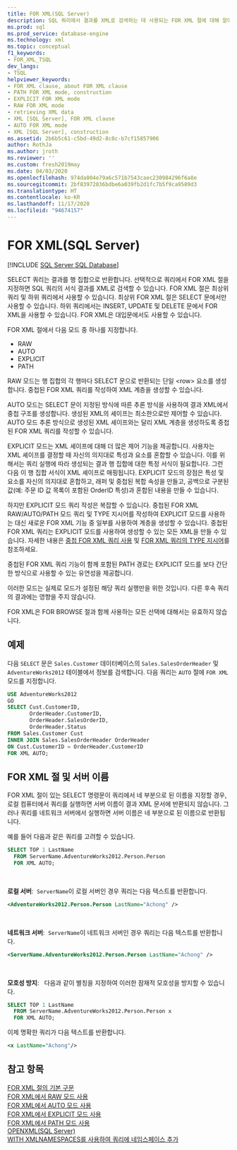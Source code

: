```yaml
---
title: FOR XML(SQL Server)
description: SQL 쿼리에서 결과를 XML로 검색하는 데 사용되는 FOR XML 절에 대해 알아봅니다.
ms.prod: sql
ms.prod_service: database-engine
ms.technology: xml
ms.topic: conceptual
f1_keywords:
- FOR_XML_TSQL
dev_langs:
- TSQL
helpviewer_keywords:
- FOR XML clause, about FOR XML clause
- PATH FOR XML mode, construction
- EXPLICIT FOR XML mode
- RAW FOR XML mode
- retrieving XML data
- XML [SQL Server], FOR XML clause
- AUTO FOR XML mode
- XML [SQL Server], construction
ms.assetid: 2b6b5c61-c5bd-49d2-8c0c-b7cf15857906
author: RothJa
ms.author: jroth
ms.reviewer: ''
ms.custom: fresh2019may
ms.date: 04/03/2020
ms.openlocfilehash: 974da804e79a6c571b7543caec230984296f6a8e
ms.sourcegitcommit: 2bf83972036bdbe6a039fb2d1fc7b5f9ca9589d3
ms.translationtype: HT
ms.contentlocale: ko-KR
ms.lasthandoff: 11/17/2020
ms.locfileid: "94674157"
---
```

# <a name="for-xml-sql-server"></a>FOR XML(SQL Server)

[!INCLUDE [SQL Server SQL Database](../../includes/applies-to-version/sql-asdb.md)]

SELECT 쿼리는 결과를 행 집합으로 반환합니다. 선택적으로 쿼리에서 FOR XML 절을 지정하면 SQL 쿼리의 서식 결과를 XML로 검색할 수 있습니다. FOR XML 절은 최상위 쿼리 및 하위 쿼리에서 사용할 수 있습니다. 최상위 FOR XML 절은 SELECT 문에서만 사용할 수 있습니다. 하위 쿼리에서는 INSERT, UPDATE 및 DELETE 문에서 FOR XML을 사용할 수 있습니다. FOR XML은 대입문에서도 사용할 수 있습니다.

FOR XML 절에서 다음 모드 중 하나를 지정합니다.

- RAW
- AUTO
- EXPLICIT
- PATH

RAW 모드는 행 집합의 각 행마다 SELECT 문으로 반환되는 단일 \<row> 요소를 생성합니다. 중첩된 FOR XML 쿼리를 작성하여 XML 계층을 생성할 수 있습니다.

AUTO 모드는 SELECT 문이 지정된 방식에 따른 추론 방식을 사용하여 결과 XML에서 중첩 구조를 생성합니다. 생성된 XML의 셰이프는 최소한으로만 제어할 수 있습니다. AUTO 모드 추론 방식으로 생성된 XML 셰이프와는 달리 XML 계층을 생성하도록 중첩된 FOR XML 쿼리를 작성할 수 있습니다.

EXPLICIT 모드는 XML 셰이프에 대해 더 많은 제어 기능을 제공합니다. 사용자는 XML 셰이프를 결정할 때 자신의 의지대로 특성과 요소를 혼합할 수 있습니다. 이를 위해서는 쿼리 실행에 따라 생성되는 결과 행 집합에 대한 특정 서식이 필요합니다. 그런 다음 이 행 집합 서식이 XML 셰이프로 매핑됩니다. EXPLICIT 모드의 장점은 특성 및 요소를 자신의 의지대로 혼합하고, 래퍼 및 중첩된 복합 속성을 만들고, 공백으로 구분된 값(예: 주문 ID 값 목록이 포함된 OrderID 특성)과 혼합된 내용을 만들 수 있습니다.

하지만 EXPLICIT 모드 쿼리 작성은 복잡할 수 있습니다. 중첩된 FOR XML RAW/AUTO/PATH 모드 쿼리 및 TYPE 지시어를 작성하여 EXPLICIT 모드를 사용하는 대신 새로운 FOR XML 기능 중 일부를 사용하여 계층을 생성할 수 있습니다. 중첩된 FOR XML 쿼리는 EXPLICIT 모드를 사용하여 생성할 수 있는 모든 XML을 만들 수 있습니다. 자세한 내용은 [중첩 FOR XML 쿼리 사용](../../relational-databases/xml/use-nested-for-xml-queries.md) 및 [FOR XML 쿼리의 TYPE 지시어](../../relational-databases/xml/type-directive-in-for-xml-queries.md)를 참조하세요.

중첩된 FOR XML 쿼리 기능이 함께 포함된 PATH 경로는 EXPLICIT 모드를 보다 간단한 방식으로 사용할 수 있는 유연성을 제공합니다.

이러한 모드는 실제로 모드가 설정된 해당 쿼리 실행만을 위한 것입니다. 다른 후속 쿼리의 결과에는 영향을 주지 않습니다.

FOR XML은 FOR BROWSE 절과 함께 사용하는 모든 선택에 대해서는 유효하지 않습니다.

## <a name="example"></a>예제

다음 `SELECT` 문은 `Sales.Customer` 데이터베이스의 `Sales.SalesOrderHeader` 및 `AdventureWorks2012` 테이블에서 정보를 검색합니다. 다음 쿼리는 `AUTO` 절에 `FOR XML` 모드를 지정합니다.

```sql
USE AdventureWorks2012
GO
SELECT Cust.CustomerID,
       OrderHeader.CustomerID,
       OrderHeader.SalesOrderID,
       OrderHeader.Status
FROM Sales.Customer Cust 
INNER JOIN Sales.SalesOrderHeader OrderHeader
ON Cust.CustomerID = OrderHeader.CustomerID
FOR XML AUTO;
```

## <a name="the-for-xml-clause-and-server-names"></a>FOR XML 절 및 서버 이름

FOR XML 절이 있는 SELECT 명령문이 쿼리에서 네 부분으로 된 이름을 지정할 경우, 로컬 컴퓨터에서 쿼리를 실행하면 서버 이름이 결과 XML 문서에 반환되지 않습니다. 그러나 쿼리를 네트워크 서버에서 실행하면 서버 이름은 네 부분으로 된 이름으로 반환됩니다.

예를 들어 다음과 같은 쿼리를 고려할 수 있습니다.

```sql
SELECT TOP 1 LastName
  FROM ServerName.AdventureWorks2012.Person.Person
  FOR XML AUTO;
```

&nbsp;

**로컬 서버**: &nbsp;`ServerName`이 로컬 서버인 경우 쿼리는 다음 텍스트를 반환합니다.

```xml
<AdventureWorks2012.Person.Person LastName="Achong" />  
```

&nbsp;

**네트워크 서버**: &nbsp;`ServerName`이 네트워크 서버인 경우 쿼리는 다음 텍스트를 반환합니다.

```xml
<ServerName.AdventureWorks2012.Person.Person LastName="Achong" />
```

&nbsp;

**모호성 방지**: &nbsp; 다음과 같이 별칭을 지정하여 이러한 잠재적 모호성을 방지할 수 있습니다.

```sql
SELECT TOP 1 LastName
  FROM ServerName.AdventureWorks2012.Person.Person x
  FOR XML AUTO;
```

이제 명확한 쿼리가 다음 텍스트를 반환합니다.

```xml
<x LastName="Achong"/>
```

## <a name="see-also"></a>참고 항목

[FOR XML 절의 기본 구문](../../relational-databases/xml/basic-syntax-of-the-for-xml-clause.md)  
[FOR XML에서 RAW 모드 사용](../../relational-databases/xml/use-raw-mode-with-for-xml.md)  
[FOR XML에서 AUTO 모드 사용](../../relational-databases/xml/use-auto-mode-with-for-xml.md)  
[FOR XML에서 EXPLICIT 모드 사용](../../relational-databases/xml/use-explicit-mode-with-for-xml.md)  
[FOR XML에서 PATH 모드 사용](../../relational-databases/xml/use-path-mode-with-for-xml.md)  
[OPENXML&#40;SQL Server&#41;](../../relational-databases/xml/openxml-sql-server.md)  
[WITH XMLNAMESPACES를 사용하여 쿼리에 네임스페이스 추가](../../relational-databases/xml/add-namespaces-to-queries-with-with-xmlnamespaces.md)
